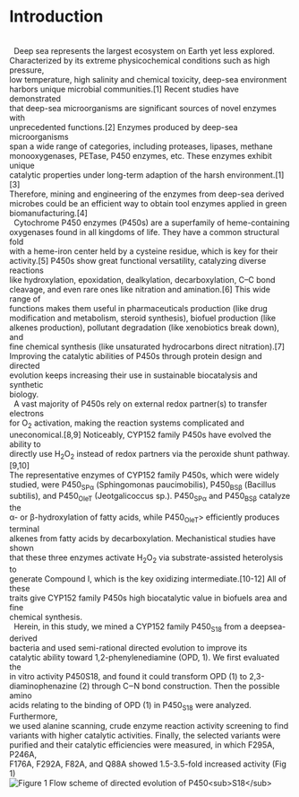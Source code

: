# Introduction
<div class="content">
<style>
    .pre-formatted {
      white-space: pre-line; /* 保留换行符 */
    }
  </style>
<p class="pre-formatted">
&nbsp&nbspDeep sea represents the largest ecosystem on Earth yet less explored. 
Characterized by its extreme physicochemical conditions such as high pressure, 
low temperature, high salinity and chemical toxicity, deep-sea environment 
harbors unique microbial communities.[1] Recent studies have demonstrated 
that deep-sea microorganisms are significant sources of novel enzymes with 
unprecedented functions.[2] Enzymes produced by deep-sea microorganisms 
span a wide range of categories, including proteases, lipases, methane 
monooxygenases, PETase, P450 enzymes, etc. These enzymes exhibit unique 
catalytic properties under long-term adaption of the harsh environment.[1][3]
Therefore, mining and engineering of the enzymes from deep-sea derived 
microbes could be an efficient way to obtain tool enzymes applied in green 
biomanufacturing.[4]
&nbsp&nbspCytochrome P450 enzymes (P450s) are a superfamily of heme-containing 
oxygenases found in all kingdoms of life. They have a common structural fold 
with a heme-iron center held by a cysteine residue, which is key for their 
activity.[5] P450s show great functional versatility, catalyzing diverse reactions 
like hydroxylation, epoxidation, dealkylation, decarboxylation, C–C bond 
cleavage, and even rare ones like nitration and amination.[6] This wide range of 
functions makes them useful in pharmaceuticals production (like drug 
modification and metabolism, steroid synthesis), biofuel production (like 
alkenes production), pollutant degradation (like xenobiotics break down), and 
fine chemical synthesis (like unsaturated hydrocarbons direct nitration).[7]
Improving the catalytic abilities of P450s through protein design and directed 
evolution keeps increasing their use in sustainable biocatalysis and synthetic 
biology.
&nbsp&nbspA vast majority of P450s rely on external redox partner(s) to transfer electrons 
for O<sub>2</sub> activation, making the reaction systems complicated and 
uneconomical.[8,9] Noticeably, CYP152 family P450s have evolved the ability to 
directly use H<sub>2</sub>O<sub>2</sub> instead of redox partners via the peroxide shunt pathway.[9,10]
The representative enzymes of CYP152 family P450s, which were widely 
studied, were P450<sub>SPα</sub> (Sphingomonas paucimobilis), P450<sub>BSβ</sub> (Bacillus 
subtilis), and P450<sub>OleT</sub> (Jeotgalicoccus sp.). P450<sub>SPα</sub> and P450<sub>BSβ</sub> catalyze the 
α- or β-hydroxylation of fatty acids, while P450<sub>OleT</sub>> efficiently produces terminal 
alkenes from fatty acids by decarboxylation. Mechanistical studies have shown 
that these three enzymes activate H<sub>2</sub>O<sub>2</sub> via substrate-assisted heterolysis to 
generate Compound I, which is the key oxidizing intermediate.[10-12] All of these 
traits give CYP152 family P450s high biocatalytic value in biofuels area and fine 
chemical synthesis. 
&nbsp&nbspHerein, in this study, we mined a CYP152 family P450<sub>S18</sub> from a deepsea-derived 
bacteria and used semi-rational directed evolution to improve its 
catalytic ability toward 1,2-phenylenediamine (OPD, 1). We first evaluated the 
in vitro activity P450S18, and found it could transform OPD (1) to 2,3-
diaminophenazine (2) through C‒N bond construction. Then the possible amino 
acids relating to the binding of OPD (1) in P450<sub>S18</sub> were analyzed. Furthermore, 
we used alanine scanning, crude enzyme reaction activity screening to find 
variants with higher catalytic activities. Finally, the selected variants were 
purified and their catalytic efficiencies were measured, in which F295A, P246A, 
F176A, F292A, F82A, and Q88A showed 1.5-3.5-fold increased activity (Fig 1)
<img src="/2025_OUC-Marine_drugs/img/1.png" alt="Figure 1 Flow scheme of directed evolution of P450<sub>S18</sub>" />
</div>